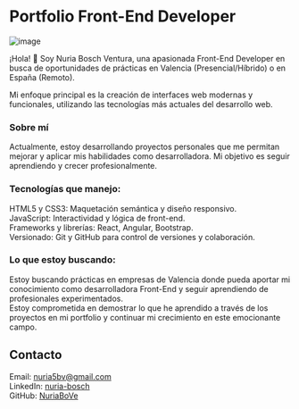 # Portfolio Front-End Developer

![image](https://github.com/user-attachments/assets/c84f0764-c144-47f6-97f7-31a9a7f5ad44)

¡Hola! 👋 Soy Nuria Bosch Ventura, una apasionada Front-End Developer en busca de oportunidades de prácticas en Valencia (Presencial/Híbrido) o en España (Remoto).

Mi enfoque principal es la creación de interfaces web modernas y funcionales, utilizando las tecnologías más actuales del desarrollo web.

### Sobre mí
Actualmente, estoy desarrollando proyectos personales que me permitan mejorar y aplicar mis habilidades como desarrolladora. Mi objetivo es seguir aprendiendo y crecer profesionalmente.

### Tecnologías que manejo:
HTML5 y CSS3: Maquetación semántica y diseño responsivo.  
JavaScript: Interactividad y lógica de front-end.  
Frameworks y librerías: React, Angular, Bootstrap.  
Versionado: Git y GitHub para control de versiones y colaboración.  

### Lo que estoy buscando:  
Estoy buscando prácticas en empresas de Valencia donde pueda aportar mi conocimiento como desarrolladora Front-End y seguir aprendiendo de profesionales experimentados.  
Estoy comprometida en demostrar lo que he aprendido a través de los proyectos en mi portfolio y continuar mi crecimiento en este emocionante campo.

## Contacto
Email: nuria5bv@gmail.com  
LinkedIn: [nuria-bosch](https://www.linkedin.com/in/nuria-bosch/)  
GitHub: [NuriaBoVe](https://github.com/NuriaBoVe)
